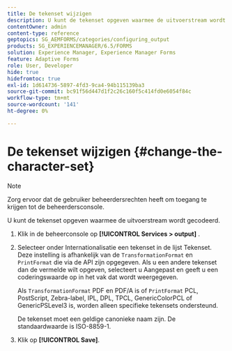 ```yaml
---
title: De tekenset wijzigen
description: U kunt de tekenset opgeven waarmee de uitvoerstream wordt gecodeerd. Leer hoe u de tekenset kunt wijzigen.
contentOwner: admin
content-type: reference
geptopics: SG_AEMFORMS/categories/configuring_output
products: SG_EXPERIENCEMANAGER/6.5/FORMS
solution: Experience Manager, Experience Manager Forms
feature: Adaptive Forms
role: User, Developer
hide: true
hidefromtoc: true
exl-id: 1d614736-5897-4fd3-9ca4-94b115139ba3
source-git-commit: bc91f56d447d1f2c26c160f5c414fd0e6054f84c
workflow-type: tm+mt
source-wordcount: '141'
ht-degree: 0%

---
```


# De tekenset wijzigen {#change-the-character-set}

>[!NOTE]
> 
> Zorg ervoor dat de gebruiker beheerdersrechten heeft om toegang te krijgen tot de beheerdersconsole.

U kunt de tekenset opgeven waarmee de uitvoerstream wordt gecodeerd.

1. Klik in de beheerconsole op **[!UICONTROL Services > output]** .
1. Selecteer onder Internationalisatie een tekenset in de lijst Tekenset. Deze instelling is afhankelijk van de `TransformationFormat` en `PrintFormat` die via de API zijn opgegeven. Als u een andere tekenset dan de vermelde wilt opgeven, selecteert u Aangepast en geeft u een coderingswaarde op in het vak dat wordt weergegeven.

   Als `TransformationFormat` PDF en PDF/A is of `PrintFormat` PCL, PostScript, Zebra-label, IPL, DPL, TPCL, GenericColorPCL of GenericPSLevel3 is, worden alleen specifieke tekensets ondersteund.

   De tekenset moet een geldige canonieke naam zijn. De standaardwaarde is ISO-8859-1.

1. Klik op **[!UICONTROL Save]**.
